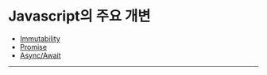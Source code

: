 # Javascript의 주요 개변


* [Immutability](/immutability.html)
* [Promise](/promise.html)
* [Async/Await](/async_await.html)

---------------------------------------

